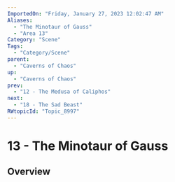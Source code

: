 ```yaml
---
ImportedOn: "Friday, January 27, 2023 12:02:47 AM"
Aliases:
  - "The Minotaur of Gauss"
  - "Area 13"
Category: "Scene"
Tags:
  - "Category/Scene"
parent:
  - "Caverns of Chaos"
up:
  - "Caverns of Chaos"
prev:
  - "12 - The Medusa of Caliphos"
next:
  - "18 - The Sad Beast"
RWtopicId: "Topic_8997"
---
```

# 13 - The Minotaur of Gauss
## Overview
